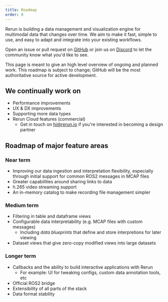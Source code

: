 ```yaml
---
title: Roadmap
order: 0
---
```

Rerun is building a data management and visualization engine for multimodal data that changes over time.
We aim to make it fast, simple to use, and easy to adapt and integrate into your existing workflows.

Open an issue or pull request on [GitHub](https://github.com/rerun-io/rerun) or join us on [Discord](https://discord.gg/PXtCgFBSmH) to let the community know what you'd like to see.


This page is meant to give an high level overview of ongoing and planned work. This roadmap is subject to change; GitHub will be the most authoritative source for active development.

## We continually work on
- Performance improvements
- UX & DX improvements
- Supporting more data types
- Rerun Cloud features (commercial)
    - Get in touch on hi@rerun.io if you're interested in becoming a design partner

## Roadmap of major feature areas

### Near term
- Improving our data ingestion and interpretation flexibility, especially through initial support for common ROS2 messages in MCAP files
- Greater capabilities around sharing links to data
- h.265 video streaming support
- An in-memory catalog to make recording file management simpler

### Medium term
- Filtering in table and dataframe views
- Configurable data interpretability (e.g. MCAP files with custom messages)
    - Including _data blueprints_ that define and store interpretions for later viewing
- Dataset views that give zero-copy modified views into large datasets

### Longer term
- Callbacks and the ability to build interactive applications with Rerun
    - For example: UI for tweaking configs, custom data annotation tools, etc
- Official ROS2 bridge
- Extensibility of all parts of the stack
- Data format stability
